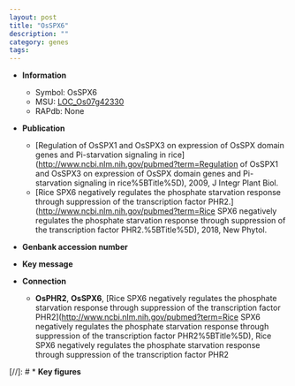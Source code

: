 ```yaml
---
layout: post
title: "OsSPX6"
description: ""
category: genes
tags: 
---
```


* **Information**  
    + Symbol: OsSPX6  
    + MSU: [LOC_Os07g42330](http://rice.uga.edu/cgi-bin/ORF_infopage.cgi?orf=LOC_Os07g42330)  
    + RAPdb: None  

* **Publication**  
    + [Regulation of OsSPX1 and OsSPX3 on expression of OsSPX domain genes and Pi-starvation signaling in rice](http://www.ncbi.nlm.nih.gov/pubmed?term=Regulation of OsSPX1 and OsSPX3 on expression of OsSPX domain genes and Pi-starvation signaling in rice%5BTitle%5D), 2009, J Integr Plant Biol.
    + [Rice SPX6 negatively regulates the phosphate starvation response through suppression of the transcription factor PHR2.](http://www.ncbi.nlm.nih.gov/pubmed?term=Rice SPX6 negatively regulates the phosphate starvation response through suppression of the transcription factor PHR2.%5BTitle%5D), 2018, New Phytol.

* **Genbank accession number**  

* **Key message**  

* **Connection**  
    + __OsPHR2__, __OsSPX6__, [Rice SPX6 negatively regulates the phosphate starvation response through suppression of the transcription factor PHR2](http://www.ncbi.nlm.nih.gov/pubmed?term=Rice SPX6 negatively regulates the phosphate starvation response through suppression of the transcription factor PHR2%5BTitle%5D), Rice SPX6 negatively regulates the phosphate starvation response through suppression of the transcription factor PHR2

[//]: # * **Key figures**  



